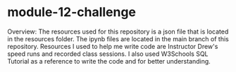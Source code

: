 # module-12-challenge

Overview: The resources used for this repository is a json file that is located in the resources folder. The ipynb files are located in the main branch of this repository. 
Resources I used to help me write code are Instructor Drew's speed runs and recorded class sessions. I also used W3Schools SQL Tutorial as a reference to write the code and for better understanding.
